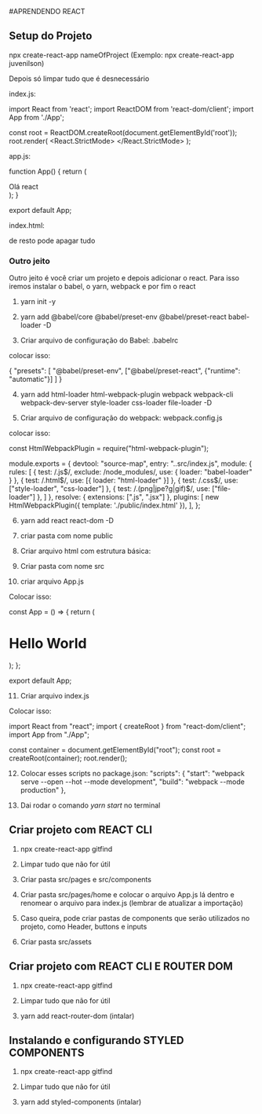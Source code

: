 #APRENDENDO REACT

## Setup do Projeto

npx create-react-app nameOfProject (Exemplo: npx create-react-app juvenilson)

Depois só limpar tudo que é desnecessário

index.js:

import React from 'react';
import ReactDOM from 'react-dom/client';
import App from './App';

const root = ReactDOM.createRoot(document.getElementById('root'));
root.render(
  <React.StrictMode>
    <App />
  </React.StrictMode>
);

app.js:

function App() {
  return (
    <div className="App">
        Olá react
    </div>
  );
}

export default App;


index.html:

<!DOCTYPE html>
<html lang="pt-br">
<head>
    <meta charset="UTF-8">
    <meta name="viewport" content="width=device-width, initial-scale=1.0">
    <title>React App</title>
</head>
<body>
    <div id="root"></div>
</body>
</html>

de resto pode apagar tudo

### Outro jeito

Outro jeito é você criar um projeto e depois adicionar o react. Para isso iremos instalar o babel, o yarn, webpack e por fim o react

1. yarn init -y

2. yarn add @babel/core @babel/preset-env @babel/preset-react babel-loader -D

3. Criar arquivo de configuração do Babel: .babelrc

colocar isso: 

{
    "presets": [
        "@babel/preset-env",
        ["@babel/preset-react", {"runtime": "automatic"}]
    ]
}

4. yarn add html-loader html-webpack-plugin webpack webpack-cli webpack-dev-server style-loader css-loader file-loader -D

5. Criar arquivo de configuração do webpack: webpack.config.js

colocar isso:

const HtmlWebpackPlugin = require("html-webpack-plugin");

module.exports = {
    devtool: "source-map",
    entry: "..src/index.js",
    module: {
        rules: [
            {
                test: /\.js$/,
                exclude: /node_modules/,
                use: { loader: "babel-loader" }
            },
            {
                test: /\.html$/,
                use: [{ loader: "html-loader" }]
            },
            {
                test: /\.css$/,
                use: ["style-loader", "css-loader"]
            },
            {
                test: /\.(png|jpe?g|gif)$/,
                use: ["file-loader"]
            },
        ]
    },
    resolve: {
        extensions: [".js", ".jsx"]
    },
    plugins: [
        new HtmlWebpackPlugin({
            template: './public/index.html'
        }),
    ],
};

6. yarn add react react-dom -D

7. criar pasta com nome public

8. Criar arquivo html com estrutura básica:

<!DOCTYPE html>
<html lang="pt-br">
<head>
    <meta charset="UTF-8">
    <meta name="viewport" content="width=device-width, initial-scale=1.0">
    <title>Chora boy</title>
</head>
<body>
    <div id="root"></div>
</body>
</html>

9. Criar pasta com nome src

10. criar arquivo App.js

Colocar isso:

const App = () => {
    return (
        <div className="App">
            <h1>Hello World</h1>
        </div>
    );
};

export default App;

11. Criar arquivo index.js

Colocar isso: 

import React from "react";
import { createRoot } from "react-dom/client";
import App from "./App";

const container = document.getElementById("root");
const root = createRoot(container);
root.render(<App />);

12. Colocar esses scripts no package.json:
  "scripts": {
    "start": "webpack serve --open --hot --mode development",
    "build": "webpack --mode production"
  },

13. Dai rodar o comando *yarn start* no terminal

## Criar projeto com REACT CLI

1. npx create-react-app gitfind

2. Limpar tudo que não for útil

3. Criar pasta src/pages e src/components

4. Criar pasta src/pages/home e colocar o arquivo App.js lá dentro e renomear o arquivo para index.js (lembrar de atualizar a importação)

5. Caso queira, pode criar pastas de components que serão utilizados no projeto, como Header, buttons e inputs

6. Criar pasta src/assets

## Criar projeto com REACT CLI E ROUTER DOM

1. npx create-react-app gitfind

2. Limpar tudo que não for útil

3. yarn add react-router-dom (intalar)

## Instalando e configurando STYLED COMPONENTS

1. npx create-react-app gitfind

2. Limpar tudo que não for útil

3. yarn add styled-components (intalar)
